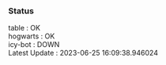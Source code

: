### Status


table : OK  
hogwarts : OK  
icy-bot : DOWN  
Latest Update : 2023-06-25 16:09:38.946024
